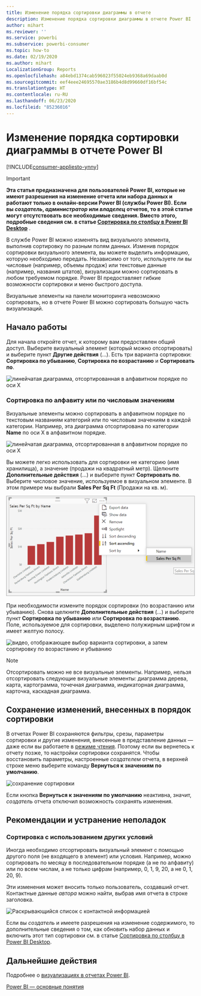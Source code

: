 ```yaml
---
title: Изменение порядка сортировки диаграммы в отчете
description: Изменение порядка сортировки диаграммы в отчете Power BI
author: mihart
ms.reviewer: ''
ms.service: powerbi
ms.subservice: powerbi-consumer
ms.topic: how-to
ms.date: 02/19/2020
ms.author: mihart
LocalizationGroup: Reports
ms.openlocfilehash: a84ebd1374cab596023f55024eb9368a69daab0d
ms.sourcegitcommit: eef4eee24695570ae3186b4d8d99660df16bf54c
ms.translationtype: HT
ms.contentlocale: ru-RU
ms.lasthandoff: 06/23/2020
ms.locfileid: "85236016"
---
```

# <a name="change-how-a-chart-is-sorted-in-a-power-bi-report"></a>Изменение порядка сортировки диаграммы в отчете Power BI

[!INCLUDE[consumer-appliesto-ynny](../includes/consumer-appliesto-ynny.md)]


> [!IMPORTANT]
> **Эта статья предназначена для пользователей Power BI, которые не имеют разрешения на изменение отчета или набора данных и работают только в онлайн-версии Power BI (службы Power BI). Если вы *создатель*, *администратор* или *владелец* отчетов, то в этой статье могут отсутствовать все необходимые сведения. Вместо этого, подробные сведения см. в статье [Сортировка по столбцу в Power BI Desktop](../create-reports/desktop-sort-by-column.md)** .

В службе Power BI можно изменять вид визуального элемента, выполнив сортировку по разным полям данных. Изменив порядок сортировки визуального элемента, вы можете выделить информацию, которую необходимо передать. Независимо от того, используете ли вы числовые (например, объемы продаж) или текстовые данные (например, названия штатов), визуализации можно сортировать в любом требуемом порядке. Power BI предоставляет гибкие возможности сортировки и меню быстрого доступа. 

Визуальные элементы на панели мониторинга невозможно сортировать, но в отчете Power BI можно сортировать большую часть визуализаций. 

## <a name="get-started"></a>Начало работы

Для начала откройте отчет, к которому вам предоставлен общий доступ. Выберите визуальный элемент (который можно отсортировать) и выберите пункт **Другие действия** (...).  Есть три варианта сортировки: **Сортировка по убыванию**, **Сортировка по возрастанию** и **Сортировать по**. 
    

![линейчатая диаграмма, отсортированная в алфавитном порядке по оси X](media/end-user-change-sort/power-bi-more-actions.png)

### <a name="sort-alphabetically-or-numerically"></a>Сортировка по алфавиту или по числовым значениям

Визуальные элементы можно сортировать в алфавитном порядке по текстовым названиям категорий или по числовым значениям в каждой категории. Например, эта диаграмма отсортирована по категории **Name** по оси X в алфавитном порядке.

![линейчатая диаграмма, отсортированная в алфавитном порядке по оси X](media/end-user-change-sort/powerbi-sort-category.png)

Вы можете легко использовать для сортировки не категорию (имя хранилища), а значение (продажи на квадратный метр). Щелкните **Дополнительные действия** (…) и выберите пункт **Сортировать по**. Выберите числовое значение, используемое в визуальном элементе.  В этом примере мы выбрали **Sales Per Sq Ft** (Продажи на кв. м).

![Снимок экрана: выбор варианта сортировки, а затем значения](media/end-user-change-sort/power-bi-sort-value.png)

При необходимости измените порядок сортировки (по возрастанию или убыванию).  Снова щелкните **Дополнительные действия** (...) и выберите пункт **Сортировка по убыванию** или **Сортировка по возрастанию**. Поле, используемое для сортировки, выделено полужирным шрифтом и имеет желтую полосу.

   ![видео, отображающее выбор варианта сортировки, а затем сортировку по возрастанию и убыванию](media/end-user-change-sort/sort.gif)

> [!NOTE]
> Отсортировать можно не все визуальные элементы. Например, нельзя отсортировать следующие визуальные элементы: диаграмма дерева, карта, картограмма, точечная диаграмма, индикаторная диаграмма, карточка, каскадная диаграмма.

## <a name="saving-changes-you-make-to-sort-order"></a>Сохранение изменений, внесенных в порядок сортировки
В отчетах Power BI сохраняются фильтры, срезы, параметры сортировки и другие изменения, внесенные в представление данных — даже если вы работаете в [режиме чтения](end-user-reading-view.md). Поэтому если вы вернетесь к отчету позже, то настройки сортировки сохранятся.  Чтобы восстановить параметры, настроенные *создателем* отчета, в верхней строке меню выберите команду **Вернуться к значениям по умолчанию**. 

![сохранение сортировки](media/end-user-change-sort/power-bi-reset.png)

Если кнопка **Вернуться к значениям по умолчанию** неактивна, значит, *создатель* отчета отключил возможность сохранять изменения.

<a name="other"></a>
## <a name="considerations-and-troubleshooting"></a>Рекомендации и устранение неполадок

### <a name="sorting-using-other-criteria"></a>Сортировка с использованием других условий
Иногда необходимо отсортировать визуальный элемент с помощью другого поля (не входящего в элемент) или условия.  Например, можно сортировать по месяцу в последовательном порядке (а не по алфавиту) или по всем числам, а не только цифрам (например, 0, 1, 9, 20, а не 0, 1, 20, 9).  

Эти изменения может вносить только пользователь, создавший отчет. Контактные данные *автора* можно найти, выбрав имя отчета в строке заголовка.

![Раскрывающийся список с контактной информацией](media/end-user-change-sort/power-bi-contact.png)

Если вы *создатель* и имеете разрешения на изменение содержимого, то дополнительные сведения о том, как обновить набор данных и включить этот тип сортировки см. в статье [Сортировка по столбцу в Power BI Desktop](../create-reports/desktop-sort-by-column.md).

## <a name="next-steps"></a>Дальнейшие действия
Подробнее о [визуализациях в отчетах Power BI](end-user-visualizations.md).

[Power BI — основные понятия](end-user-basic-concepts.md)
